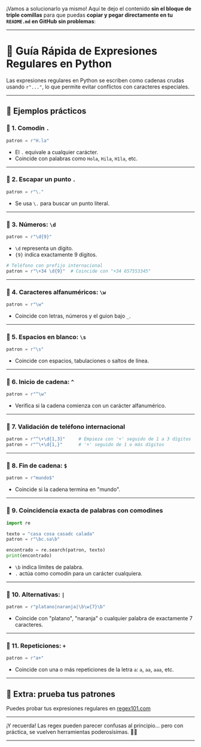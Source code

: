 ¡Vamos a solucionarlo ya mismo! Aquí te dejo el contenido **sin el bloque de triple comillas** para que puedas **copiar y pegar directamente en tu `README.md` en GitHub sin problemas**:

---

# 🐍 Guía Rápida de Expresiones Regulares en Python

Las expresiones regulares en Python se escriben como cadenas crudas usando `r"..."`, lo que permite evitar conflictos con caracteres especiales.

---

## 📌 Ejemplos prácticos

### 🔹 1. Comodín `.`
```python
patron = r"H.la"
```
- El `.` equivale a cualquier carácter.
- Coincide con palabras como `Hola`, `Hila`, `H1la`, etc.

---

### 🔹 2. Escapar un punto `.`
```python
patron = r"\."
```
- Se usa `\.` para buscar un punto literal.

---

### 🔹 3. Números: `\d`
```python
patron = r"\d{9}"
```
- `\d` representa un dígito.
- `{9}` indica exactamente 9 dígitos.

```python
# Teléfono con prefijo internacional
patron = r"\+34 \d{9}"  # Coincide con "+34 657553345"
```

---

### 🔹 4. Caracteres alfanuméricos: `\w`
```python
patron = r"\w"
```
- Coincide con letras, números y el guion bajo `_`.

---

### 🔹 5. Espacios en blanco: `\s`
```python
patron = r"\s"
```
- Coincide con espacios, tabulaciones o saltos de línea.

---

### 🔹 6. Inicio de cadena: `^`
```python
patron = r"^\w"
```
- Verifica si la cadena comienza con un carácter alfanumérico.

---

### 🔹 7. Validación de teléfono internacional
```python
patron = r"^\+\d{1,3}"     # Empieza con '+' seguido de 1 a 3 dígitos
patron = r"^\+\d{1,}"      # '+' seguido de 1 o más dígitos
```

---

### 🔹 8. Fin de cadena: `$`
```python
patron = r"mundo$"
```
- Coincide si la cadena termina en "mundo".

---

### 🔹 9. Coincidencia exacta de palabras con comodines
```python
import re

texto = "casa cosa casadc calada"
patron = r"\bc.sa\b"

encontrado = re.search(patron, texto)
print(encontrado)
```
- `\b` indica límites de palabra.
- `.` actúa como comodín para un carácter cualquiera.

---

### 🔹 10. Alternativas: `|`
```python
patron = r"platano|naranja|\b\w{7}\b"
```
- Coincide con "platano", "naranja" o cualquier palabra de exactamente 7 caracteres.

---

### 🔹 11. Repeticiones: `+`
```python
patron = r"a+"
```
- Coincide con una o más repeticiones de la letra `a`: `a`, `aa`, `aaa`, etc.

---

## 🧪 Extra: prueba tus patrones

Puedes probar tus expresiones regulares en [regex101.com](https://regex101.com)

---

¡Y recuerda! Las regex pueden parecer confusas al principio... pero con práctica, se vuelven herramientas poderosísimas. 💪✨

------

